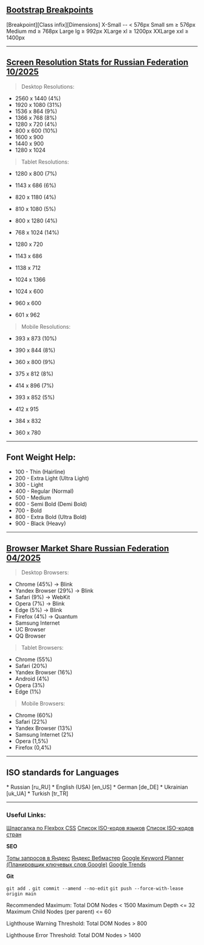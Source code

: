 <a href="https://getbootstrap.com/docs/5.0/layout/breakpoints/">
  <h2>Bootstrap Breakpoints</h2>
</a>

[Breakpoint][Class infix][Dimensions]
X-Small -- < 576px
Small sm ≥ 576px
Medium md ≥ 768px
Large lg ≥ 992px
XLarge xl ≥ 1200px
XXLarge xxl ≥ 1400px

<hr>

<a href="https://gs.statcounter.com/screen-resolution-stats/desktop/russian-federation">
  <h2>Screen Resolution Stats for Russian Federation 10/2025</h2>
</a>

> Desktop Resolutions:

- 2560 x 1440 (4%)
- 1920 x 1080 (31%)
- 1536 x 864 (9%)
- 1366 x 768 (8%)
- 1280 x 720 (4%)
- 800 x 600 (10%)
- 1600 x 900
- 1440 x 900
- 1280 x 1024

> Tablet Resolutions:

- 1280 x 800 (7%)
- 1143 x 686 (6%)
- 820 x 1180 (4%)
- 810 x 1080 (5%)
- 800 x 1280 (4%)
- 768 x 1024 (14%)

- 1280 x 720
- 1143 x 686
- 1138 x 712
- 1024 x 1366
- 1024 x 600
- 960 x 600
- 601 x 962

> Mobile Resolutions:

- 393 x 873 (10%)
- 390 x 844 (8%)
- 360 x 800 (9%)
- 375 x 812 (8%)
- 414 x 896 (7%)
- 393 x 852 (5%)

- 412 x 915
- 384 x 832
- 360 x 780

<hr>

<h2>Font Weight Help:</h2>

- 100 - Thin (Hairline)
- 200 - Extra Light (Ultra Light)
- 300 - Light
- 400 - Regular (Normal)
- 500 - Medium
- 600 - Semi Bold (Demi Bold)
- 700 - Bold
- 800 - Extra Bold (Ultra Bold)
- 900 - Black (Heavy)

<hr>

<a href="https://gs.statcounter.com/browser-market-share/desktop/russian-federation">
  <h2>Browser Market Share Russian Federation 04/2025</h2>
</a>

> Desktop Browsers:

- Chrome (45%) -> Blink
- Yandex Browser (29%) -> Blink
- Safari (9%) -> WebKit
- Opera (7%) -> Blink
- Edge (5%) -> Blink
- Firefox (4%) -> Quantum
- Samsung Internet
- UC Browser
- QQ Browser

> Tablet Browsers:

- Chrome (55%)
- Safari (20%)
- Yandex Browser (16%)
- Android (4%)
- Opera (3%)
- Edge (1%)

> Mobile Browsers:

- Chrome (60%)
- Safari (22%)
- Yandex Browser (13%)
- Samsung Internet (2%)
- Opera (1,5%)
- Firefox (0,4%)

<hr>

<h2>ISO standards for Languages</h2>
<!-- (Language [lang-code_country-code]) -->
* Russian [ru_RU]
* English (USA) [en_US]
* German [de_DE]
* Ukrainian [uk_UA]
* Turkish [tr_TR]

<hr>

<h3>Useful Links:</h3>

<a href="https://tpverstak.ru/flex-cheatsheet/">Шпаргалка по Flexbox CSS</a>
<a href="https://cutt.ly/iso-languages">Список ISO-кодов языков</a>
<a href="https://cutt.ly/country-code">Список ISO-кодов стран</a>

**SEO**

<a href="https://wordstat.yandex.com/">Топы запросов в Яндекс</a>
<a href="https://webmaster.yandex.ru/site/efficiency/wordcraft/?device=MOBILE_AND_PAD&rivals=GENERAL&tab=GENERAL&userQueries=PAGES&utm_campaign=cross_promo&utm_medium=banner&utm_source=wordstat&query=%D0%B1%D0%B0%D0%BD%D0%BA%D1%80%D0%BE%D1%82%D1%81%D1%82%D0%B2%D0%BE+%D1%84%D0%B8%D0%B7+%D0%BB%D0%B8%D1%86">Яндекс Вебмастер</a>
<a href="https://ads.google.com/home/tools/keyword-planner/">Google Keyword Planner (Планировщик ключевых слов Google)</a>
<a href="https://trends.google.com/">Google Trends</a>

**Git**

<!-- Add changes to previous commit without changing comment -->

`git add .`
`git commit --amend --no-edit`
`git push --force-with-lease origin main`

<!-- To ensure a normal, healthy, and high-performing HTML page, have to aim to meet the following recommended thresholds for the DOM tree: -->

Recommended Maximum:
Total DOM Nodes < 1500
Maximum Depth <= 32
Maximum Child Nodes (per parent) <= 60

Lighthouse Warning Threshold:
Total DOM Nodes > 800

Lighthouse Error Threshold:
Total DOM Nodes > 1400
